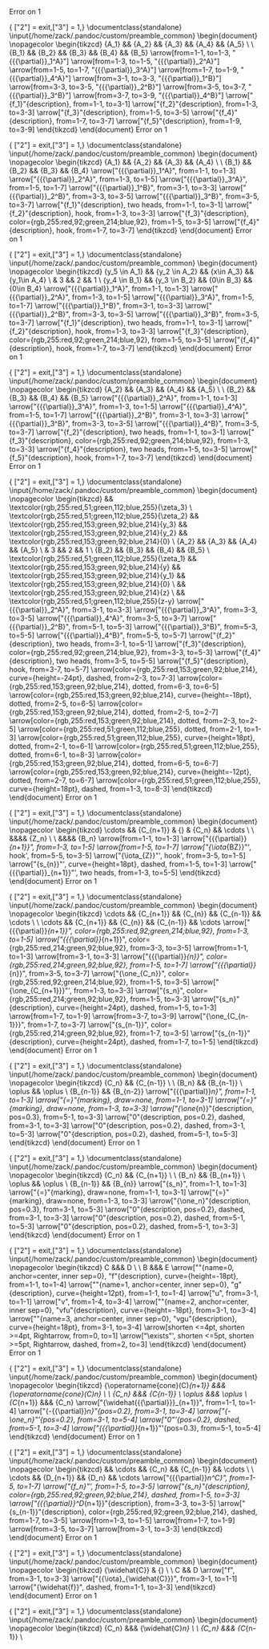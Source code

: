 Error on 1

{ ["2"] = exit,["3"] = 1,} 
\documentclass{standalone}
\input{/home/zack/.pandoc/custom/preamble_common}
\begin{document}
\nopagecolor
\begin{tikzcd}
    {A_1} && {A_2} && {A_3} && {A_4} && {A_5} \\
    \\
{B_1} && {B_2} && {B_3} && {B_4} && {B_5}
    \arrow[from=1-1, to=1-3, "{{{\partial}}_1^A}"]
    \arrow[from=1-3, to=1-5, "{{{\partial}}_2^A}"]
    \arrow[from=1-5, to=1-7, "{{{\partial}}_3^A}"]
    \arrow[from=1-7, to=1-9, "{{{\partial}}_4^A}"]
    \arrow[from=3-1, to=3-3, "{{{\partial}}_1^B}"]
    \arrow[from=3-3, to=3-5, "{{{\partial}}_2^B}"]
    \arrow[from=3-5, to=3-7, "{{{\partial}}_3^B}"]
    \arrow[from=3-7, to=3-9, "{{{\partial}}_4^B}"]
    \arrow["{f_1}"{description}, from=1-1, to=3-1]
    \arrow["{f_2}"{description}, from=1-3, to=3-3]
    \arrow["{f_3}"{description}, from=1-5, to=3-5]
    \arrow["{f_4}"{description}, from=1-7, to=3-7]
    \arrow["{f_5}"{description}, from=1-9, to=3-9]
\end{tikzcd}
\end{document}
Error on 1

{ ["2"] = exit,["3"] = 1,} 
\documentclass{standalone}
\input{/home/zack/.pandoc/custom/preamble_common}
\begin{document}
\nopagecolor
\begin{tikzcd}
    {A_1} && {A_2} && {A_3} && {A_4} \\
    \\
    {B_1} && {B_2} && {B_3} && {B_4}
    \arrow["{{{\partial}}_1^A}", from=1-1, to=1-3]
    \arrow["{{{\partial}}_2^A}", from=1-3, to=1-5]
    \arrow["{{{\partial}}_3^A}", from=1-5, to=1-7]
    \arrow["{{{\partial}}_1^B}", from=3-1, to=3-3]
    \arrow["{{{\partial}}_2^B}", from=3-3, to=3-5]
    \arrow["{{{\partial}}_3^B}", from=3-5, to=3-7]
    \arrow["{f_1}"{description}, two heads, from=1-1, to=3-1]
    \arrow["{f_2}"{description}, hook, from=1-3, to=3-3]
    \arrow["{f_3}"{description}, color={rgb,255:red,92;green,214;blue,92}, from=1-5, to=3-5]
    \arrow["{f_4}"{description}, hook, from=1-7, to=3-7]
\end{tikzcd}
\end{document}
Error on 1

{ ["2"] = exit,["3"] = 1,} 
\documentclass{standalone}
\input{/home/zack/.pandoc/custom/preamble_common}
\begin{document}
\nopagecolor
\begin{tikzcd}
    {y_5 \in A_1} && {y_2 \in A_2} && {x\in A_3} && {y_1\in A_4} \\
    & 3 && 2 && 1 \\
    {y_4 \in B_1} && {y_3 \in B_2} && {0\in B_3} && {0\in B_4}
    \arrow["{{{\partial}}_1^A}", from=1-1, to=1-3]
    \arrow["{{{\partial}}_2^A}", from=1-3, to=1-5]
    \arrow["{{{\partial}}_3^A}", from=1-5, to=1-7]
    \arrow["{{{\partial}}_1^B}", from=3-1, to=3-3]
    \arrow["{{{\partial}}_2^B}", from=3-3, to=3-5]
    \arrow["{{{\partial}}_3^B}", from=3-5, to=3-7]
    \arrow["{f_1}"{description}, two heads, from=1-1, to=3-1]
    \arrow["{f_2}"{description}, hook, from=1-3, to=3-3]
    \arrow["{f_3}"{description}, color={rgb,255:red,92;green,214;blue,92}, from=1-5, to=3-5]
    \arrow["{f_4}"{description}, hook, from=1-7, to=3-7]
\end{tikzcd}
\end{document}
Error on 1

{ ["2"] = exit,["3"] = 1,} 
\documentclass{standalone}
\input{/home/zack/.pandoc/custom/preamble_common}
\begin{document}
\nopagecolor
\begin{tikzcd}
    {A_2} && {A_3} && {A_4} && {A_5} \\
    \\
    {B_2} && {B_3} && {B_4} && {B_5}
    \arrow["{{{\partial}}_2^A}", from=1-1, to=1-3]
    \arrow["{{{\partial}}_3^A}", from=1-3, to=1-5]
    \arrow["{{{\partial}}_4^A}", from=1-5, to=1-7]
    \arrow["{{{\partial}}_2^B}", from=3-1, to=3-3]
    \arrow["{{{\partial}}_3^B}", from=3-3, to=3-5]
    \arrow["{{{\partial}}_4^B}", from=3-5, to=3-7]
    \arrow["{f_2}"{description}, two heads, from=1-1, to=3-1]
    \arrow["{f_3}"{description}, color={rgb,255:red,92;green,214;blue,92}, from=1-3, to=3-3]
    \arrow["{f_4}"{description}, two heads, from=1-5, to=3-5]
    \arrow["{f_5}"{description}, hook, from=1-7, to=3-7]
\end{tikzcd}
\end{document}
Error on 1

{ ["2"] = exit,["3"] = 1,} 
\documentclass{standalone}
\input{/home/zack/.pandoc/custom/preamble_common}
\begin{document}
\nopagecolor
\begin{tikzcd}
    && \textcolor{rgb,255:red,51;green,112;blue,255}{\zeta_3} \\
    \textcolor{rgb,255:red,51;green,112;blue,255}{\zeta_2} && \textcolor{rgb,255:red,153;green,92;blue,214}{y_3} && \textcolor{rgb,255:red,153;green,92;blue,214}{y_2} && \textcolor{rgb,255:red,153;green,92;blue,214}{0} \\
    {A_2} && {A_3} && {A_4} && {A_5} \\
    & 3 && 2 && 1 \\
    {B_2} && {B_3} && {B_4} && {B_5} \\
    \textcolor{rgb,255:red,51;green,112;blue,255}{\zeta_1} && \textcolor{rgb,255:red,153;green,92;blue,214}{y} && \textcolor{rgb,255:red,153;green,92;blue,214}{y_1} && \textcolor{rgb,255:red,153;green,92;blue,214}{0} \\
    && \textcolor{rgb,255:red,153;green,92;blue,214}{z} \\
    && \textcolor{rgb,255:red,51;green,112;blue,255}{z-y}
    \arrow["{{{\partial}}_2^A}", from=3-1, to=3-3]
    \arrow["{{{\partial}}_3^A}", from=3-3, to=3-5]
    \arrow["{{{\partial}}_4^A}", from=3-5, to=3-7]
    \arrow["{{{\partial}}_2^B}", from=5-1, to=5-3]
    \arrow["{{{\partial}}_3^B}", from=5-3, to=5-5]
    \arrow["{{{\partial}}_4^B}", from=5-5, to=5-7]
    \arrow["{f_2}"{description}, two heads, from=3-1, to=5-1]
    \arrow["{f_3}"{description}, color={rgb,255:red,92;green,214;blue,92}, from=3-3, to=5-3]
    \arrow["{f_4}"{description}, two heads, from=3-5, to=5-5]
    \arrow["{f_5}"{description}, hook, from=3-7, to=5-7]
    \arrow[color={rgb,255:red,153;green,92;blue,214}, curve={height=-24pt}, dashed, from=2-3, to=7-3]
    \arrow[color={rgb,255:red,153;green,92;blue,214}, dotted, from=6-3, to=6-5]
    \arrow[color={rgb,255:red,153;green,92;blue,214}, curve={height=-18pt}, dotted, from=2-5, to=6-5]
    \arrow[color={rgb,255:red,153;green,92;blue,214}, dotted, from=2-5, to=2-7]
    \arrow[color={rgb,255:red,153;green,92;blue,214}, dotted, from=2-3, to=2-5]
    \arrow[color={rgb,255:red,51;green,112;blue,255}, dotted, from=2-1, to=1-3]
    \arrow[color={rgb,255:red,51;green,112;blue,255}, curve={height=18pt}, dotted, from=2-1, to=6-1]
    \arrow[color={rgb,255:red,51;green,112;blue,255}, dotted, from=6-1, to=8-3]
    \arrow[color={rgb,255:red,153;green,92;blue,214}, dotted, from=6-5, to=6-7]
    \arrow[color={rgb,255:red,153;green,92;blue,214}, curve={height=-12pt}, dotted, from=2-7, to=6-7]
    \arrow[color={rgb,255:red,51;green,112;blue,255}, curve={height=18pt}, dashed, from=1-3, to=8-3]
\end{tikzcd}
\end{document}
Error on 1

{ ["2"] = exit,["3"] = 1,} 
\documentclass{standalone}
\input{/home/zack/.pandoc/custom/preamble_common}
\begin{document}
\nopagecolor
\begin{tikzcd}
    \cdots && {C_{n+1}} & {} & {C_n} && \cdots \\
    \\
    &&&& {Z_n} \\
    \\
    &&&& {B_n}
    \arrow[from=1-1, to=1-3]
    \arrow["{{{\partial}}_{n+1}}", from=1-3, to=1-5]
    \arrow[from=1-5, to=1-7]
    \arrow["{\iota_{BZ}}"', hook', from=5-5, to=3-5]
    \arrow["{\iota_{Z}}"', hook', from=3-5, to=1-5]
    \arrow["{s_{n}}"', curve={height=18pt}, dashed, from=1-5, to=1-3]
    \arrow["{{{\partial}}_{n+1}}"', two heads, from=1-3, to=5-5]
\end{tikzcd}
\end{document}
Error on 1

{ ["2"] = exit,["3"] = 1,} 
\documentclass{standalone}
\input{/home/zack/.pandoc/custom/preamble_common}
\begin{document}
\nopagecolor
\begin{tikzcd}
    \cdots && {C_{n+1}} && {C_{n}} && {C_{n-1}} && \cdots \\
    \\
    \cdots && {C_{n+1}} && {C_{n}} && {C_{n-1}} && \cdots
    \arrow["{{{\partial}}_{n+1}}", color={rgb,255:red,92;green,214;blue,92}, from=1-3, to=1-5]
    \arrow["{{{\partial}}_{n+1}}", color={rgb,255:red,214;green,92;blue,92}, from=3-3, to=3-5]
    \arrow[from=1-1, to=1-3]
    \arrow[from=3-1, to=3-3]
    \arrow["{{{\partial}}_{n}}", color={rgb,255:red,214;green,92;blue,92}, from=1-5, to=1-7]
    \arrow["{{{\partial}}_{n}}", from=3-5, to=3-7]
    \arrow["{\one_{C_n}}", color={rgb,255:red,92;green,214;blue,92}, from=1-5, to=3-5]
    \arrow["{\one_{C_{n+1}}}"', from=1-3, to=3-3]
    \arrow["{s_n}", color={rgb,255:red,214;green,92;blue,92}, from=1-5, to=3-3]
    \arrow["{s_n}"{description}, curve={height=24pt}, dashed, from=1-5, to=1-3]
    \arrow[from=1-7, to=1-9]
    \arrow[from=3-7, to=3-9]
    \arrow["{\one_{C_{n-1}}}", from=1-7, to=3-7]
    \arrow["{s_{n-1}}", color={rgb,255:red,214;green,92;blue,92}, from=1-7, to=3-5]
    \arrow["{s_{n-1}}"{description}, curve={height=24pt}, dashed, from=1-7, to=1-5]
\end{tikzcd}
\end{document}
Error on 1

{ ["2"] = exit,["3"] = 1,} 
\documentclass{standalone}
\input{/home/zack/.pandoc/custom/preamble_common}
\begin{document}
\nopagecolor
\begin{tikzcd}
    {C_n} && {C_{n-1}} \\
    \\
    {B_n} && {B_{n-1}} \\
    \oplus && \oplus \\
    {B_{n-1}} && {B_{n-2}}
    \arrow["{{{\partial}}_n}", from=1-1, to=1-3]
    \arrow["{=}"{marking}, draw=none, from=1-1, to=3-1]
    \arrow["{=}"{marking}, draw=none, from=1-3, to=3-3]
    \arrow["{\one_{n}}"{description, pos=0.3}, from=5-1, to=3-3]
    \arrow["0"{description, pos=0.2}, dashed, from=3-1, to=3-3]
    \arrow["0"{description, pos=0.2}, dashed, from=3-1, to=5-3]
    \arrow["0"{description, pos=0.2}, dashed, from=5-1, to=5-3]
\end{tikzcd}
\end{document}
Error on 1

{ ["2"] = exit,["3"] = 1,} 
\documentclass{standalone}
\input{/home/zack/.pandoc/custom/preamble_common}
\begin{document}
\nopagecolor
\begin{tikzcd}
    {C_n} && {C_{n+1}} \\
    \\
    {B_n} && {B_{n+1}} \\
    \oplus && \oplus \\
    {B_{n-1}} && {B_{n}}
    \arrow["{s_n}", from=1-1, to=1-3]
    \arrow["{=}"{marking}, draw=none, from=1-1, to=3-1]
    \arrow["{=}"{marking}, draw=none, from=1-3, to=3-3]
    \arrow["{\one_n}"{description, pos=0.3}, from=3-1, to=5-3]
    \arrow["0"{description, pos=0.2}, dashed, from=3-1, to=3-3]
    \arrow["0"{description, pos=0.2}, dashed, from=5-1, to=5-3]
    \arrow["0"{description, pos=0.2}, dashed, from=5-1, to=3-3]
\end{tikzcd}
\end{document}
Error on 1

{ ["2"] = exit,["3"] = 1,} 
\documentclass{standalone}
\input{/home/zack/.pandoc/custom/preamble_common}
\begin{document}
\nopagecolor
\begin{tikzcd}
    C &&& D \\
    \\
    B &&& E
    \arrow[""{name=0, anchor=center, inner sep=0}, "f"{description}, curve={height=-18pt}, from=1-1, to=1-4]
    \arrow[""{name=1, anchor=center, inner sep=0}, "g"{description}, curve={height=12pt}, from=1-1, to=1-4]
    \arrow["u", from=3-1, to=1-1]
    \arrow["v", from=1-4, to=3-4]
    \arrow[""{name=2, anchor=center, inner sep=0}, "vfu"{description}, curve={height=-18pt}, from=3-1, to=3-4]
    \arrow[""{name=3, anchor=center, inner sep=0}, "vgu"{description}, curve={height=18pt}, from=3-1, to=3-4]
    \arrow[shorten <=4pt, shorten >=4pt, Rightarrow, from=0, to=1]
    \arrow["\exists"', shorten <=5pt, shorten >=5pt, Rightarrow, dashed, from=2, to=3]
\end{tikzcd}
\end{document}
Error on 1

{ ["2"] = exit,["3"] = 1,} 
\documentclass{standalone}
\input{/home/zack/.pandoc/custom/preamble_common}
\begin{document}
\nopagecolor
\begin{tikzcd}
    {\operatorname{cone}(C)_{n+1}} &&& {\operatorname{cone}(C)_n} \\
    \\
    {C_n} &&& {C_{n-1}} \\
    \oplus &&& \oplus \\
    {C_{n+1}} &&& {C_n}
    \arrow["{\widehat{{{\partial}}}_{n+1}}", from=1-1, to=1-4]
    \arrow["{-{{\partial}}_n}"{pos=0.2}, from=3-1, to=3-4]
    \arrow["{-\one_n}"'{pos=0.2}, from=3-1, to=5-4]
    \arrow["0"'{pos=0.2}, dashed, from=5-1, to=3-4]
    \arrow["{{{\partial}}_{n+1}}"'{pos=0.3}, from=5-1, to=5-4]
\end{tikzcd}
\end{document}
Error on 1

{ ["2"] = exit,["3"] = 1,} 
\documentclass{standalone}
\input{/home/zack/.pandoc/custom/preamble_common}
\begin{document}
\nopagecolor
\begin{tikzcd}
    && \cdots && {C_n} && {C_{n-1}} && \cdots \\
    \\
    \cdots && {D_{n+1}} && {D_n} && \cdots
    \arrow["{{{\partial}}_n^C}", from=1-5, to=1-7]
    \arrow["{f_n}"', from=1-5, to=3-5]
    \arrow["{s_n}"{description}, color={rgb,255:red,92;green,92;blue,214}, dashed, from=1-5, to=3-3]
    \arrow["{{{\partial}}^D_{n+1}}"{description}, from=3-3, to=3-5]
    \arrow["{s_{n-1}}"{description}, color={rgb,255:red,92;green,92;blue,214}, dashed, from=1-7, to=3-5]
    \arrow[from=1-3, to=1-5]
    \arrow[from=1-7, to=1-9]
    \arrow[from=3-5, to=3-7]
    \arrow[from=3-1, to=3-3]
\end{tikzcd}
\end{document}
Error on 1

{ ["2"] = exit,["3"] = 1,} 
\documentclass{standalone}
\input{/home/zack/.pandoc/custom/preamble_common}
\begin{document}
\nopagecolor
\begin{tikzcd}
    {\widehat{C}} & {} \\
    \\
    C && D
    \arrow["f", from=3-1, to=3-3]
    \arrow["{{\iota}_{\widehat{C}}}", from=3-1, to=1-1]
    \arrow["{\widehat{f}}", dashed, from=1-1, to=3-3]
\end{tikzcd}
\end{document}
Error on 1

{ ["2"] = exit,["3"] = 1,} 
\documentclass{standalone}
\input{/home/zack/.pandoc/custom/preamble_common}
\begin{document}
\nopagecolor
\begin{tikzcd}
    {C_n} &&& {\widehat{C}_n} \\
    \\
    {C_n} &&& {C_{n-1}} \\
    